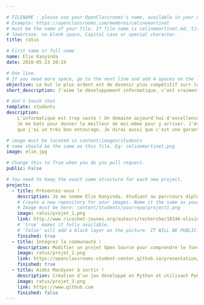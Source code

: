 ```yaml
---

# FILENAME : please use your OpenClassrooms's name, available in your url.
# Example: https://openclassrooms.com/membres/celinemartinet
# must be the name of your file. If file name is celinemartinet.md, title is celinemartinet.
# lowercase, no blank space, Capital case or special character.
title: ratus

# First name or full name
name: Elie Kanyinda
date: 2018-05-23 20:24

# One line.
# If you need more space, go to the next line and add 4 spaces on the left, as in 'description'.
objective: Le but le plus ardent est de devenir plus compétitif surr le marché de l'emploi.
short_description: J'aime le développement informatique, c'est vraiment une passion.

# don't touch that
template: students
description:
    L'informatique est trop vaste ! Un domaine aujourd'hui d'excellence mais pour y arriver, il faudra beaucoup travailler et ce n'est pas facile.
    Je me bats pour donner le meilleur de moi-même pour y arriver. J'évite la distraction. Tout ce qui me motive dans mon apprentissage, c'est
    que j'ai un très bon entourage. Je dirai aussi que c'est une garantie avant même que l'emploi vienne garantir ma sécurité sociale.

# image must be located in content/images/students
# name should be the same as this file. Eg: celinemartinet.png
image: elie.jpg

# Change this to True when you do you pull request.
public: False

# You need to keep the exact same structure for each new project.
projects:
  - title: Présentez-vous !
    description: Je me nomme Elie Kanyinda, étudiant au parrcours diplômant DA Java et mon lien LinkedIn est https://www.linkedin.com/in/elie-kanyinda-67a551a3/.
    # Create a new repository for your images. Name it the same as your nickname and profile picture.
    # Image must be here: content/students/yourrepo/project1.png
    image: ratus/projet_1.png
    link: http://www.ricochet-jeunes.org/auteurs/recherche/10146-olivier-vogel
    # 'true' makes it fully available.
    # 'false' will add a black layer on the picture. IT WILL BE PUBLIC!
    finished: true
  - title: Intégrez la communauté !
    description: Modifier un projet Open Source pour comprendre le fonctionnement de Git, de Github et des pull requests. 
    image: ratus/projet_2.png
    link: https://openclassrooms-student-center.github.io/presentation/students/ratus.html
    finished: true
  - title: Aidez MacGyver à sortir !
    description: Création d’un jeu développé en Python et utilisant PyGame.
    image: ratus/projet_3.png
    link: https://www.github.com
    finished: false
---
```

